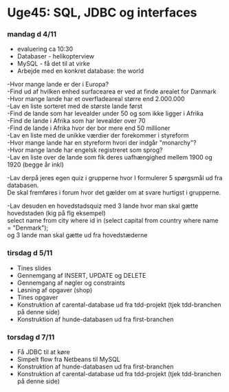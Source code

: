 # Uge45: SQL, JDBC og interfaces
### mandag d 4/11 
- evaluering ca 10:30
- Databaser - helikopterview
- MySQL - få det til at virke
- Arbejde med en konkret database: the world

-Hvor mange lande er der i Europa?  
-Find ud af hvilken enhed surfacearea er ved at finde arealet for Danmark  
-Hvor mange lande har et overfladeareal større end 2.000.000  
-Lav en liste sorteret med de største lande først  
-Find de lande som har levealder under 50 og som ikke ligger i Afrika  
-Find de lande i Afrika som har levealder over 70  
-Find de lande i Afrika hvor der bor mere end 50 millioner   
-Lav en liste med de unikke værdier der forekommer i styreform  
-Hvor mange lande har en styreform hvori der indgår "monarchy"?  
-Hvor mange lande har engelsk registreret som sprog?  
-Lav en liste over de lande som fik deres uafhængighed mellem 1900 og 1920 (begge år inkl)  

-Lav derpå jeres egen quiz i grupperne hvor I formulerer 5 spørgsmål ud fra databasen.  
De skal fremføres i forum hvor det gælder om at svare hurtigst i grupperne.  

-Lav desuden en hovedstadsquiz med 3 lande hvor man skal gætte hovedstaden (kig på flg eksempel)  
select name from city where id in (select capital from country where name = "Denmark");  
og 3 lande man skal gætte ud fra hovedstæderne  

### tirsdag d 5/11 
- Tines slides
- Gennemgang af INSERT, UPDATE og DELETE
- Gennemgang af nøgler og constraints
- Løsning af opgaver (shop)
- Tines opgaver 
- Konstruktion af carental-database ud fra tdd-projekt (tjek tdd-branchen på denne side)
- Konstruktion af hunde-databasen ud fra first-branchen


### torsdag d 7/11 
- Få JDBC til at køre
- Simpelt flow fra Netbeans til MySQL
- Konstruktion af hunde-databasen ud fra first-branchen
- Konstruktion af carental-database ud fra tdd-projekt (tjek tdd-branchen på denne side)

